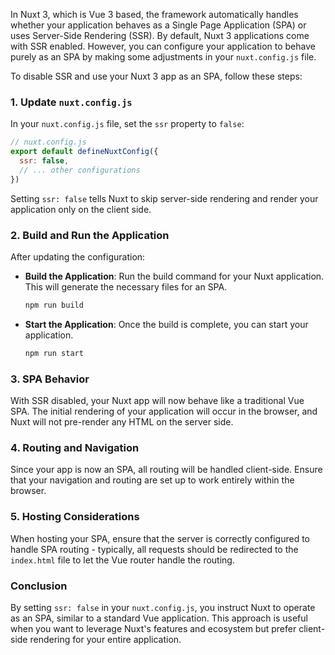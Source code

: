 In Nuxt 3, which is Vue 3 based, the framework automatically handles whether your application behaves as a Single Page Application (SPA) or uses Server-Side Rendering (SSR). By default, Nuxt 3 applications come with SSR enabled. However, you can configure your application to behave purely as an SPA by making some adjustments in your `nuxt.config.js` file.

To disable SSR and use your Nuxt 3 app as an SPA, follow these steps:

### 1. Update `nuxt.config.js`

In your `nuxt.config.js` file, set the `ssr` property to `false`:

```javascript
// nuxt.config.js
export default defineNuxtConfig({
  ssr: false,
  // ... other configurations
})
```

Setting `ssr: false` tells Nuxt to skip server-side rendering and render your application only on the client side.

### 2. Build and Run the Application

After updating the configuration:

- **Build the Application**: Run the build command for your Nuxt application. This will generate the necessary files for an SPA.

  ```bash
  npm run build
  ```

- **Start the Application**: Once the build is complete, you can start your application.

  ```bash
  npm run start
  ```

### 3. SPA Behavior

With SSR disabled, your Nuxt app will now behave like a traditional Vue SPA. The initial rendering of your application will occur in the browser, and Nuxt will not pre-render any HTML on the server side.

### 4. Routing and Navigation

Since your app is now an SPA, all routing will be handled client-side. Ensure that your navigation and routing are set up to work entirely within the browser.

### 5. Hosting Considerations

When hosting your SPA, ensure that the server is correctly configured to handle SPA routing - typically, all requests should be redirected to the `index.html` file to let the Vue router handle the routing.

### Conclusion

By setting `ssr: false` in your `nuxt.config.js`, you instruct Nuxt to operate as an SPA, similar to a standard Vue application. This approach is useful when you want to leverage Nuxt's features and ecosystem but prefer client-side rendering for your entire application.